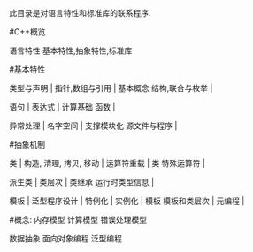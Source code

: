 此目录是对语言特性和标准库的联系程序.


#C++概览

语言特性
基本特性,抽象特性,标准库

#基本特性

类型与声明        | 
指针,数组与引用   |   基本概念
结构,联合与枚举   | 

语句         | 
表达式       |  计算基础 
函数         | 

异常处理        | 
名字空间        |  支撑模块化 
源文件与程序    | 


#抽象机制

类                        | 
构造, 清理, 拷贝, 移动    | 
运算符重载                | 类
特殊运算符                | 

派生类              | 
类层次              |   类继承 
运行时类型信息      | 

模板          | 
泛型程序设计  | 
特例化        | 
实例化        | 模板
模板和类层次  | 
元编程        | 

#概念:
内存模型
计算模型
错误处理模型

数据抽象
面向对象编程
泛型编程

